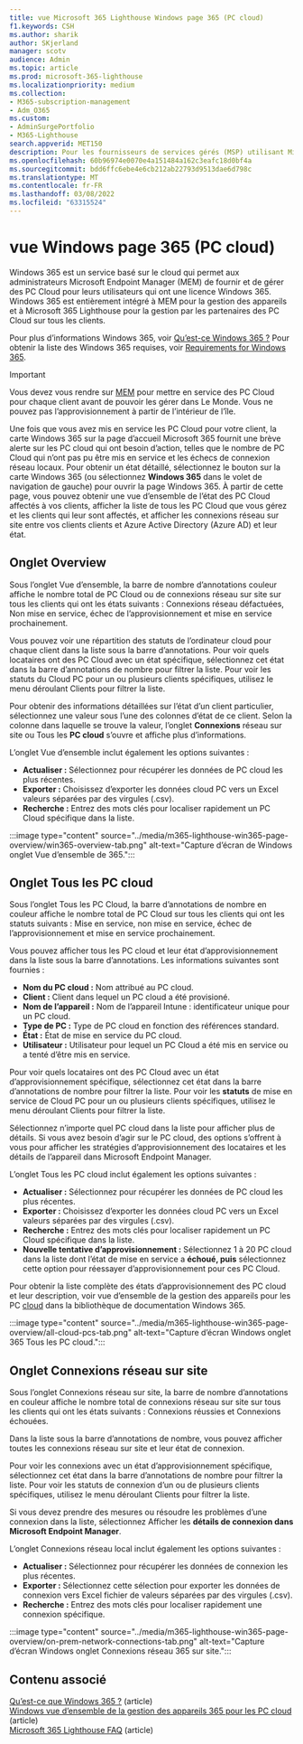 ```yaml
---
title: vue Microsoft 365 Lighthouse Windows page 365 (PC cloud)
f1.keywords: CSH
ms.author: sharik
author: SKjerland
manager: scotv
audience: Admin
ms.topic: article
ms.prod: microsoft-365-lighthouse
ms.localizationpriority: medium
ms.collection:
- M365-subscription-management
- Adm_O365
ms.custom:
- AdminSurgePortfolio
- M365-Lighthouse
search.appverid: MET150
description: Pour les fournisseurs de services gérés (MSP) utilisant Microsoft 365 Lighthouse, découvrez la page Windows 365 (PC cloud).
ms.openlocfilehash: 60b96974e0070e4a151484a162c3eafc18d0bf4a
ms.sourcegitcommit: bdd6ffc6ebe4e6cb212ab22793d9513dae6d798c
ms.translationtype: MT
ms.contentlocale: fr-FR
ms.lasthandoff: 03/08/2022
ms.locfileid: "63315524"
---
```

# <a name="windows-365-cloud-pcs-page-overview"></a>vue Windows page 365 (PC cloud)  
  
Windows 365 est un service basé sur le cloud qui permet aux administrateurs Microsoft Endpoint Manager (MEM) de fournir et de gérer des PC Cloud pour leurs utilisateurs qui ont une licence Windows 365. Windows 365 est entièrement intégré à MEM pour la gestion des appareils et à Microsoft 365 Lighthouse pour la gestion par les partenaires des PC Cloud sur tous les clients.

Pour plus d’informations Windows 365, voir [Qu’est-ce Windows 365 ?](/windows-365/overview) Pour obtenir la liste des Windows 365 requises, voir [Requirements for Windows 365](/windows-365/enterprise/requirements).

> [!IMPORTANT]
> Vous devez vous rendre sur [MEM](https://go.microsoft.com/fwlink/p/?linkid=2150463) pour mettre en service des PC Cloud pour chaque client avant de pouvoir les gérer dans Le Monde. Vous ne pouvez pas l’approvisionnement à partir de l’intérieur de l’île.

Une fois que vous avez mis en service les PC Cloud pour votre client, la carte Windows 365 sur la page d’accueil Microsoft 365 fournit une brève alerte sur les PC cloud qui ont besoin d’action, telles que le nombre de PC Cloud qui n’ont pas pu être mis en service et les échecs de connexion réseau locaux. Pour obtenir un état détaillé, sélectionnez le bouton sur la carte Windows 365 (ou sélectionnez **Windows 365** dans le volet de navigation de gauche) pour ouvrir la page Windows 365. À partir de cette page, vous pouvez obtenir une vue d’ensemble de l’état des PC Cloud affectés à vos clients, afficher la liste de tous les PC Cloud que vous gérez et les clients qui leur sont affectés, et afficher les connexions réseau sur site entre vos clients clients et Azure Active Directory (Azure AD) et leur état.

## <a name="overview-tab"></a>Onglet Overview

Sous l’onglet Vue d’ensemble, la barre de nombre d’annotations couleur affiche le nombre total de PC Cloud ou de connexions réseau sur site sur tous les clients qui ont les états suivants : Connexions réseau défactuées, Non mise en service, échec de l’approvisionnement et mise en service prochainement.

Vous pouvez voir une répartition des statuts de l’ordinateur cloud pour chaque client dans la liste sous la barre d’annotations. Pour voir quels locataires ont des PC Cloud avec un état spécifique, sélectionnez cet état dans la barre d’annotations de nombre pour filtrer la liste. Pour voir les statuts du Cloud PC pour un ou plusieurs clients spécifiques, utilisez  le menu déroulant Clients pour filtrer la liste.

Pour obtenir des informations détaillées sur l’état d’un client particulier, sélectionnez une valeur sous l’une des colonnes d’état de ce client. Selon la colonne dans laquelle se trouve la valeur, l’onglet **Connexions** réseau sur site ou Tous les **PC cloud** s’ouvre et affiche plus d’informations.

L’onglet Vue d’ensemble inclut également les options suivantes :

- **Actualiser :** Sélectionnez pour récupérer les données de PC cloud les plus récentes.
- **Exporter :** Choisissez d’exporter les données cloud PC vers un Excel valeurs séparées par des virgules (.csv).
- **Recherche :** Entrez des mots clés pour localiser rapidement un PC Cloud spécifique dans la liste.

:::image type="content" source="../media/m365-lighthouse-win365-page-overview/win365-overview-tab.png" alt-text="Capture d’écran de Windows onglet Vue d’ensemble de 365.":::

## <a name="all-cloud-pcs-tab"></a>Onglet Tous les PC cloud

Sous l’onglet Tous les PC Cloud, la barre d’annotations de nombre en couleur affiche le nombre total de PC Cloud sur tous les clients qui ont les statuts suivants : Mise en service, non mise en service, échec de l’approvisionnement et mise en service prochainement.

Vous pouvez afficher tous les PC cloud et leur état d’approvisionnement dans la liste sous la barre d’annotations. Les informations suivantes sont fournies :

- **Nom du PC cloud :** Nom attribué au PC cloud.
- **Client :** Client dans lequel un PC cloud a été provisioné.
- **Nom de l’appareil :** Nom de l’appareil Intune : identificateur unique pour un PC cloud.
- **Type de PC :** Type de PC cloud en fonction des références standard.
- **État :** État de mise en service du PC cloud.
- **Utilisateur :** Utilisateur pour lequel un PC Cloud a été mis en service ou a tenté d’être mis en service.

Pour voir quels locataires ont des PC Cloud avec un état d’approvisionnement spécifique, sélectionnez cet état dans la barre d’annotations de nombre pour filtrer la liste. Pour voir les **statuts** de mise en service de Cloud PC pour un ou plusieurs clients spécifiques, utilisez le menu déroulant Clients pour filtrer la liste.

Sélectionnez n’importe quel PC cloud dans la liste pour afficher plus de détails. Si vous avez besoin d’agir sur le PC cloud, des options s’offrent à vous pour afficher les stratégies d’approvisionnement des locataires et les détails de l’appareil dans Microsoft Endpoint Manager.

L’onglet Tous les PC cloud inclut également les options suivantes :

- **Actualiser :** Sélectionnez pour récupérer les données de PC cloud les plus récentes.
- **Exporter :** Choisissez d’exporter les données cloud PC vers un Excel valeurs séparées par des virgules (.csv).
- **Recherche :** Entrez des mots clés pour localiser rapidement un PC Cloud spécifique dans la liste.
- **Nouvelle tentative d’approvisionnement :** Sélectionnez 1 à 20 PC cloud dans la liste dont l’état de mise en service a **échoué, puis** sélectionnez cette option pour réessayer d’approvisionnement pour ces PC Cloud.

Pour obtenir la liste complète des états d’approvisionnement des PC cloud et leur description, voir vue d’ensemble de la gestion des appareils pour les PC [cloud](/windows-365/enterprise/device-management-overview#column-details) dans la bibliothèque de documentation Windows 365.

:::image type="content" source="../media/m365-lighthouse-win365-page-overview/all-cloud-pcs-tab.png" alt-text="Capture d’écran Windows onglet 365 Tous les PC cloud.":::

## <a name="on-premises-network-connections-tab"></a>Onglet Connexions réseau sur site

Sous l’onglet Connexions réseau sur site, la barre de nombre d’annotations en couleur affiche le nombre total de connexions réseau sur site sur tous les clients qui ont les états suivants : Connexions réussies et Connexions échouées.

Dans la liste sous la barre d’annotations de nombre, vous pouvez afficher toutes les connexions réseau sur site et leur état de connexion.

Pour voir les connexions avec un état d’approvisionnement spécifique, sélectionnez cet état dans la barre d’annotations de nombre pour filtrer la liste. Pour voir les statuts de connexion d’un ou de plusieurs clients spécifiques, utilisez le menu déroulant Clients pour filtrer la liste.

Si vous devez prendre des mesures ou résoudre les problèmes d’une connexion dans la liste, sélectionnez Afficher les **détails de connexion dans Microsoft Endpoint Manager**.

L’onglet Connexions réseau local inclut également les options suivantes :

- **Actualiser :** Sélectionnez pour récupérer les données de connexion les plus récentes.
- **Exporter :** Sélectionnez cette sélection pour exporter les données de connexion vers Excel fichier de valeurs séparées par des virgules (.csv).
- **Recherche :** Entrez des mots clés pour localiser rapidement une connexion spécifique.

:::image type="content" source="../media/m365-lighthouse-win365-page-overview/on-prem-network-connections-tab.png" alt-text="Capture d’écran Windows onglet Connexions réseau 365 sur site.":::

## <a name="related-content"></a>Contenu associé

[Qu’est-ce que Windows 365 ?](/windows-365/overview) (article)\
[Windows vue d’ensemble de la gestion des appareils 365 pour les PC cloud](/windows-365/enterprise/device-management-overview) (article)\
[Microsoft 365 Lighthouse FAQ](m365-lighthouse-faq.yml) (article)